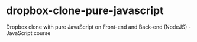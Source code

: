 # dropbox-clone-pure-javascript
Dropbox clone with pure JavaScript on Front-end and Back-end (NodeJS) - JavaScript course
